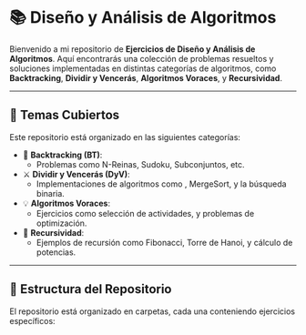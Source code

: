 # 📚 Diseño y Análisis de Algoritmos

Bienvenido a mi repositorio de **Ejercicios de Diseño y Análisis de Algoritmos**. Aquí encontrarás una colección de problemas resueltos y soluciones implementadas en distintas categorías de algoritmos, como **Backtracking**, **Dividir y Vencerás**, **Algoritmos Voraces**, y **Recursividad**.

---

## 🚀 Temas Cubiertos

Este repositorio está organizado en las siguientes categorías:

- 🌲 **Backtracking (BT)**:
  - Problemas como N-Reinas, Sudoku, Subconjuntos, etc.
- ⚔️ **Dividir y Vencerás (DyV)**:
  - Implementaciones de algoritmos como , MergeSort, y la búsqueda binaria.
- 💡 **Algoritmos Voraces**:
  - Ejercicios como selección de actividades, y problemas de optimización.
- 🔁 **Recursividad**:
  - Ejemplos de recursión como Fibonacci, Torre de Hanoi, y cálculo de potencias.

---

## 📁 Estructura del Repositorio

El repositorio está organizado en carpetas, cada una conteniendo ejercicios específicos:


